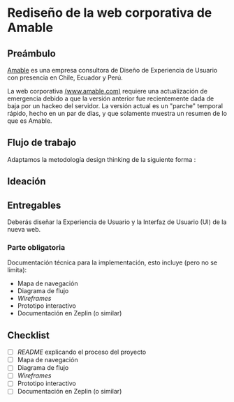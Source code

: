 # Rediseño de la web corporativa de Amable

## Preámbulo

[Amable](http://www.amable.com/) es una empresa consultora de Diseño de Experiencia de
Usuario con  presencia en Chile, Ecuador y Perú.

La web corporativa [(www.amable.com)](http://www.amable.com/) requiere una actualización
de emergencia debido a que la versión anterior fue recientemente dada de baja por un hackeo
del servidor. La versión actual es un "parche" temporal rápido, hecho en un par de días,
y que solamente muestra un resumen de lo que es Amable.
## Flujo de trabajo 

Adaptamos la metodología design thinking de la siguiente forma : 
## Ideación 
##  

### 


## Entregables

Deberás diseñar la Experiencia de Usuario y la Interfaz de Usuario (UI) de la nueva web.

### Parte obligatoria

Documentación técnica para la implementación, esto incluye (pero no se limita):

- Mapa de navegación
- Diagrama de flujo
- _Wireframes_
- Prototipo interactivo
- Documentación en Zeplin (o similar)

## Checklist
- [ ] _README_ explicando el proceso del proyecto
- [ ] Mapa de navegación
- [ ] Diagrama de flujo
- [ ] _Wireframes_
- [ ] Prototipo interactivo
- [ ] Documentación en Zeplin (o similar)
